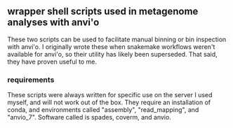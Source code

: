 ## wrapper shell scripts used in metagenome analyses with anvi'o

These two scripts can be used to facilitate manual binning or bin inspection with anvi'o. 
I originally wrote these when snakemake workflows weren't available for anvi'o, so their utility has likely been superseded.
That said, they have proven useful to me.


### requirements
These scripts were always written for specific use on the server I used myself, and will not work out of the box. 
They require an installation of conda, and environments called "assembly", "read_mapping", and "anvio_7".
Software called is spades, coverm, and anvio.




